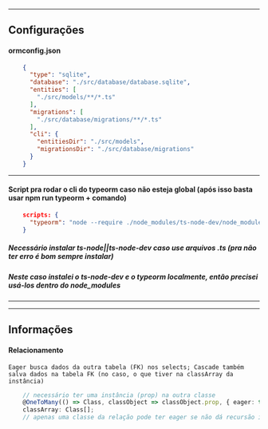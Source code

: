 *********************************************************************************************
## Configurações

#### ormconfig.json
```json
    {
      "type": "sqlite",
      "database": "./src/database/database.sqlite",
      "entities": [
        "./src/models/**/*.ts"
      ],
      "migrations": [
        "./src/database/migrations/**/*.ts"
      ],
      "cli": {
        "entitiesDir": "./src/models",
        "migrationsDir": "./src/database/migrations"
      }
    }
```
---------------------------------------------------------------------------------------------    

#### Script pra rodar o cli do typeorm caso não esteja global (após isso basta usar npm run typeorm + comando)
```json
    scripts: {
      "typeorm": "node --require ./node_modules/ts-node-dev/node_modules/ts-node/register ./node_modules/typeorm/cli.js"
    }
```
##### Necessário instalar ts-node||ts-node-dev caso use arquivos .ts (pra não ter erro é bom sempre instalar)
##### Neste caso instalei o ts-node-dev e o typeorm localmente, então precisei usá-los dentro do node_modules
---------------------------------------------------------------------------------------------   

*********************************************************************************************
## Informações

#### Relacionamento
    Eager busca dados da outra tabela (FK) nos selects; Cascade também salva dados na tabela FK (no caso, o que tiver na classArray da instância) 
```ts
    // necessário ter uma instância (prop) na outra classe
    @OneToMany(() => Class, classObject => classObject.prop, { eager: true, cascade: true })
    classArray: Class[];
    // apenas uma classe da relação pode ter eager se não dá recursão infinita
```